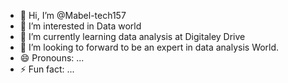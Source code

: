- 👋 Hi, I’m @Mabel-tech157
- 👀 I’m interested in Data world
- 🌱 I’m currently learning data analysis at Digitaley Drive
- 💞️ I’m looking to forward to be an expert in data analysis World.
- 😄 Pronouns: ...
- ⚡ Fun fact: ...

<!---
Mabel-tech157/Mabel-tech157 is a ✨ special ✨ repository because its `README.md` (this file) appears on your GitHub profile.
You can click the Preview link to take a look at your changes.
--->
